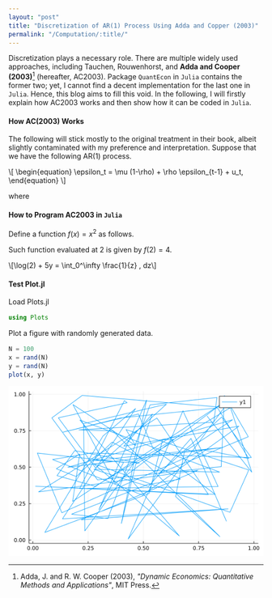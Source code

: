 ```yaml
---
layout: "post"
title: "Discretization of AR(1) Process Using Adda and Copper (2003)"
permalink: "/Computation/:title/"
---
```



Discretization plays a necessary role.
There are multiple widely used approaches, including Tauchen, Rouwenhorst, and **Adda and Cooper (2003)**[^1] (hereafter, AC2003).
Package `QuantEcon` in `Julia` contains the former two; yet, I cannot find a decent implementation for the last one in `Julia`.
Hence, this blog aims to fill this void.
In the following, I will firstly explain how AC2003 works and then show how it can be coded in `Julia`.

#### How AC(2003) Works

The following will stick mostly to the original treatment in their book, albeit slightly contaminated with my preference and interpretation. 
Suppose that we have the following AR(1) process.

\\[ \begin{equation} \epsilon_t = \mu (1-\rho) + \rho \epsilon_{t-1} + u_t, \end{equation} \\]

where

#### How to Program AC2003 in `Julia`

Define a function $f(x) = x^2$ as follows.




Such function evaluated at 2 is given by $f(2) = 4$.

\\[\log(2) + 5y = \int_0^\infty \frac{1}{z} \, dz\\]

#### Test Plot.jl

Load Plots.jl

```julia
using Plots
```




Plot a figure with randomly generated data.

```julia
N = 100
x = rand(N)
y = rand(N)
plot(x, y)
```

![](/assets/figures/2021-08-04-discretization-of-AR(1)-process-using-Adda-and-Cooper-(2003)_3_1.png)



[^1]: Adda, J. and R. W. Cooper (2003), *"Dynamic Economics: Quantitative Methods and Applications"*, MIT Press.
